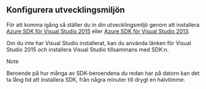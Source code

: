 ## <a name="setupdevenv"></a>Konfigurera utvecklingsmiljön
För att komma igång så ställer du in din utvecklingsmiljö genom att installera [Azure SDK för Visual Studio 2015](http://go.microsoft.com/fwlink/?linkid=518003) eller [Azure SDK för Visual Studio 2013](http://go.microsoft.com/fwlink/?LinkID=324322).

Om du inte har Visual Studio installerat, kan du använda länken för Visual Studio 2015 och installera Visual Studio tillsammans med SDK:n.

> [!NOTE]
> Beroende på hur många av SDK-beroendena du redan har på datorn kan det ta lång tid att installera SDK, från några minuter till drygt en halvtimme.
> 
> 

<!--HONumber=Sep16_HO3-->


